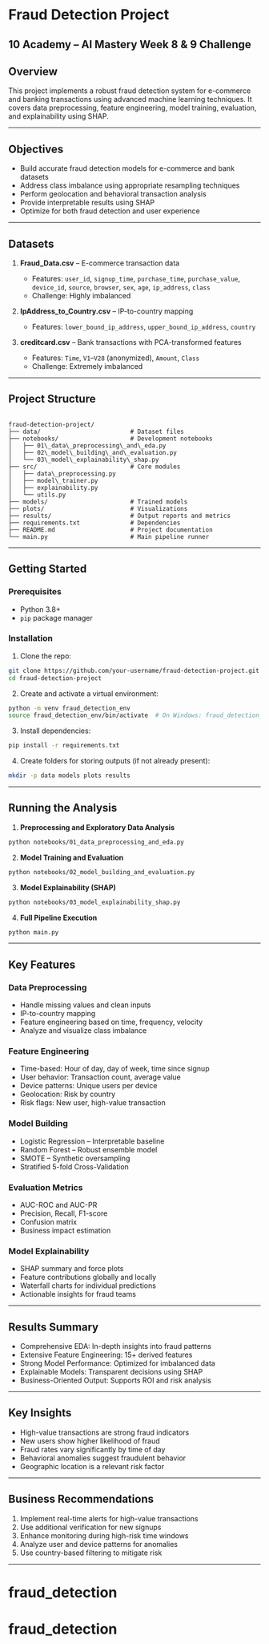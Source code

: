# Fraud Detection Project  
## 10 Academy – AI Mastery Week 8 & 9 Challenge

## Overview

This project implements a robust fraud detection system for e-commerce and banking transactions using advanced machine learning techniques. It covers data preprocessing, feature engineering, model training, evaluation, and explainability using SHAP.

---

## Objectives

- Build accurate fraud detection models for e-commerce and bank datasets  
- Address class imbalance using appropriate resampling techniques  
- Perform geolocation and behavioral transaction analysis  
- Provide interpretable results using SHAP  
- Optimize for both fraud detection and user experience

---

## Datasets

1. **Fraud_Data.csv** – E-commerce transaction data  
   - Features: `user_id`, `signup_time`, `purchase_time`, `purchase_value`, `device_id`, `source`, `browser`, `sex`, `age`, `ip_address`, `class`  
   - Challenge: Highly imbalanced

2. **IpAddress_to_Country.csv** – IP-to-country mapping  
   - Features: `lower_bound_ip_address`, `upper_bound_ip_address`, `country`

3. **creditcard.csv** – Bank transactions with PCA-transformed features  
   - Features: `Time`, `V1`–`V28` (anonymized), `Amount`, `Class`  
   - Challenge: Extremely imbalanced

---

## Project Structure

```

fraud-detection-project/
├── data/                         # Dataset files
├── notebooks/                    # Development notebooks
│   ├── 01\_data\_preprocessing\_and\_eda.py
│   ├── 02\_model\_building\_and\_evaluation.py
│   └── 03\_model\_explainability\_shap.py
├── src/                          # Core modules
│   ├── data\_preprocessing.py
│   ├── model\_trainer.py
│   ├── explainability.py
│   └── utils.py
├── models/                       # Trained models
├── plots/                        # Visualizations
├── results/                      # Output reports and metrics
├── requirements.txt              # Dependencies
├── README.md                     # Project documentation
└── main.py                       # Main pipeline runner

````

---

## Getting Started

### Prerequisites

- Python 3.8+
- `pip` package manager

### Installation

1. Clone the repo:
```bash
git clone https://github.com/your-username/fraud-detection-project.git
cd fraud-detection-project
````

2. Create and activate a virtual environment:

```bash
python -m venv fraud_detection_env
source fraud_detection_env/bin/activate  # On Windows: fraud_detection_env\Scripts\activate
```

3. Install dependencies:

```bash
pip install -r requirements.txt
```

4. Create folders for storing outputs (if not already present):

```bash
mkdir -p data models plots results
```

---

## Running the Analysis

1. **Preprocessing and Exploratory Data Analysis**

```bash
python notebooks/01_data_preprocessing_and_eda.py
```

2. **Model Training and Evaluation**

```bash
python notebooks/02_model_building_and_evaluation.py
```

3. **Model Explainability (SHAP)**

```bash
python notebooks/03_model_explainability_shap.py
```

4. **Full Pipeline Execution**

```bash
python main.py
```

---

## Key Features

### Data Preprocessing

* Handle missing values and clean inputs
* IP-to-country mapping
* Feature engineering based on time, frequency, velocity
* Analyze and visualize class imbalance

### Feature Engineering

* Time-based: Hour of day, day of week, time since signup
* User behavior: Transaction count, average value
* Device patterns: Unique users per device
* Geolocation: Risk by country
* Risk flags: New user, high-value transaction

### Model Building

* Logistic Regression – Interpretable baseline
* Random Forest – Robust ensemble model
* SMOTE – Synthetic oversampling
* Stratified 5-fold Cross-Validation

### Evaluation Metrics

* AUC-ROC and AUC-PR
* Precision, Recall, F1-score
* Confusion matrix
* Business impact estimation

### Model Explainability

* SHAP summary and force plots
* Feature contributions globally and locally
* Waterfall charts for individual predictions
* Actionable insights for fraud teams

---

## Results Summary

* Comprehensive EDA: In-depth insights into fraud patterns
* Extensive Feature Engineering: 15+ derived features
* Strong Model Performance: Optimized for imbalanced data
* Explainable Models: Transparent decisions using SHAP
* Business-Oriented Output: Supports ROI and risk analysis

---

## Key Insights

* High-value transactions are strong fraud indicators
* New users show higher likelihood of fraud
* Fraud rates vary significantly by time of day
* Behavioral anomalies suggest fraudulent behavior
* Geographic location is a relevant risk factor

---

## Business Recommendations

1. Implement real-time alerts for high-value transactions
2. Use additional verification for new signups
3. Enhance monitoring during high-risk time windows
4. Analyze user and device patterns for anomalies
5. Use country-based filtering to mitigate risk

---
# fraud_detection
# fraud_detection
